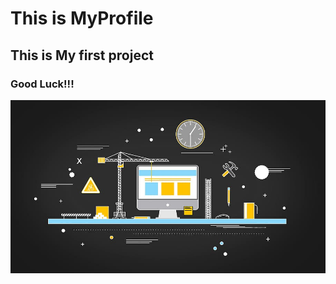 # This is MyProfile
## This is My first project
### Good Luck!!!

![This is an image](Assets/images/img02.jpg)